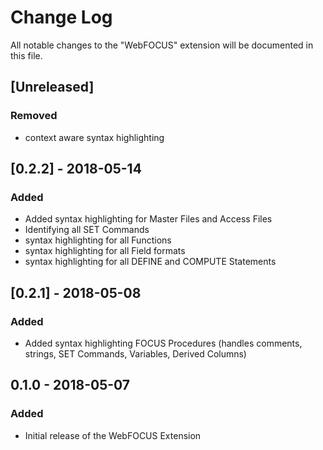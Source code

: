 # Change Log
All notable changes to the "WebFOCUS" extension will be documented in this file.

## [Unreleased]
### Removed
- context aware syntax highlighting

## [0.2.2] - 2018-05-14
### Added
- Added syntax highlighting for Master Files and Access Files
- Identifying all SET Commands
- syntax highlighting for all Functions
- syntax highlighting for all Field formats 
- syntax highlighting for all DEFINE and COMPUTE Statements

## [0.2.1] - 2018-05-08
### Added
- Added syntax highlighting FOCUS Procedures (handles comments, strings, SET Commands, Variables, Derived Columns)

## 0.1.0 - 2018-05-07
### Added
- Initial release of the WebFOCUS Extension